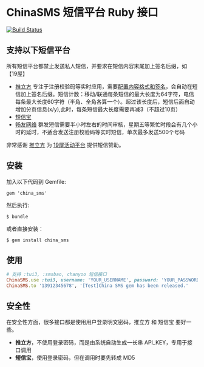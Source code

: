 # ChinaSMS 短信平台 Ruby 接口

[![Build Status](https://travis-ci.org/saberma/china_sms.png?branch=master)](https://travis-ci.org/saberma/china_sms)

## 支持以下短信平台

所有短信平台都禁止发送私人短信，并要求在短信内容末尾加上签名后缀，如【19屋】

* [推立方](http://tui3.com/) 专注于注册校验码等实时应用，需要[配置内容格式和签名](http://www.tui3.com/Members/smsconfigv2/)，会自动在短信加上签名后缀。短信计数：移动/联通每条短信的最大长度为64字符，电信每条最大长度60字符（半角、全角各算一个）。超过该长度后，短信后面自动增加分页信息(x/y),此时，每条短信最大长度需要再减3（不超过10页）
* [短信宝](http://www.smsbao.com/)
* [畅友网络](http://www.chanyoo.cn/) 群发短信需要半小时左右的时间审核，星期五等繁忙时段会有几个小时的延时，不适合发送注册校验码等实时短信，单次最多发送500个号码

非常感谢 [推立方](http://tui3.com/) 为 [19屋活动平台](http://19wu.com) 提供短信赞助。

## 安装

加入以下代码到 Gemfile:

    gem 'china_sms'

然后执行:

    $ bundle

或者直接安装：

    $ gem install china_sms

## 使用

```ruby
# 支持 :tui3, :smsbao, chanyoo 短信接口
ChinaSMS.use :tui3, username: 'YOUR_USERNAME', password: 'YOUR_PASSWORD'
ChinaSMS.to '13912345678', '[Test]China SMS gem has been released.'
```

## 安全性

在安全性方面，很多接口都是使用用户登录明文密码，推立方 和 短信宝 要好一些。

* **推立方**，不使用登录密码，而是由系统自动生成一长串 API_KEY，专用于接口调用
* **短信宝**，使用登录密码，但在调用时要先转成 MD5
